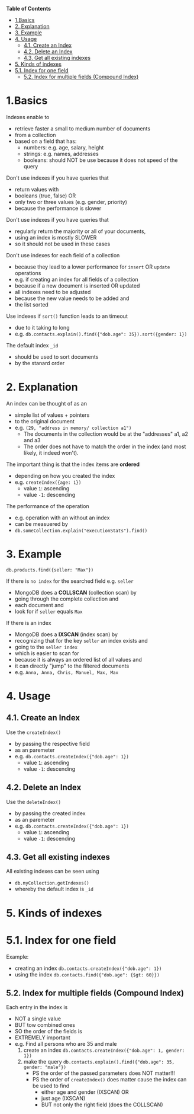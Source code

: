 **Table of Contents**

- [1.Basics](#1basics)
- [2. Explanation](#2-explanation)
- [3. Example](#3-example)
- [4. Usage](#4-usage)
  - [4.1. Create an Index](#41-create-an-index)
  - [4.2. Delete an Index](#42-delete-an-index)
  - [4.3. Get all existing indexes](#43-get-all-existing-indexes)
- [5. Kinds of indexes](#5-kinds-of-indexes)
- [5.1. Index for one field](#51-index-for-one-field)
  - [5.2. Index for multiple fields (Compound Index)](#52-index-for-multiple-fields-compound-index)

# 1.Basics

Indexes enable to

- retrieve faster a small to medium number of documents
- from a collection
- based on a field that has:
  - numbers: e.g. age, salary, height
  - strings: e.g. names, addresses
  - booleans: should NOT be use because it does not speed of the query

Don't use indexes if you have queries that

- return values with
- booleans (true, false) OR
- only two or three values (e.g. gender, priority)
- because the performance is slower

Don't use indexes if you have queries that

- regularly return the majority or all of your documents,
- using an index is mostly SLOWER
- so it should not be used in these cases

Don't use indexes for each field of a collection

- because they lead to a lower performance for `insert` OR `update` operations
- e.g. if creating an index for all fields of a collection
- because if a new document is inserted OR updated
- all indexes need to be adjusted
- because the new value needs to be added and
- the list sorted

Use indexes if `sort()` function leads to an timeout

- due to it taking to long
- e.g. `db.contacts.explain().find({"dob.age": 35}).sort({gender: 1})`

The default index `_id`

- should be used to sort documents
- by the stanard order

# 2. Explanation

An index can be thought of as an

- simple list of values + pointers
- to the original document
- e.g. `(29, "address in memory/ collection a1")`
  - The documents in the collection would be at the "addresses" a1, a2 and a3
  - The order does not have to match the order in the index (and most likely, it indeed won't).

The important thing is that the index items are **ordered**

- depending on how you created the index
- e.g. `createIndex({age: 1})`
  - value `1`: ascending
  - value `-1`: descending

The performance of the operation

- e.g. operation with an without an index
- can be measuered by
- `db.someCollection.explain("executionStats").find()`

# 3. Example

`db.products.find({seller: "Max"})`

If there is `no index` for the searched field e.g. `seller`

- MongoDB does a **COLLSCAN** (collection scan) by
- going through the complete collection and
- each document and
- look for if `seller` equals `Max`

If there is an index

- MongoDB does a **IXSCAN** (index scan) by
- recognizing that for the key `seller` an index exists and
- going to the `seller index`
- which is easier to scan for
- because it is always an ordered list of all values and
- it can directly "jump" to the filtered documents
- e.g. `Anna, Anna, Chris, Manuel, Max, Max`

# 4. Usage

## 4.1. Create an Index

Use the `createIndex()`

- by passing the respective field
- as an paremeter
- e.g. `db.contacts.createIndex({"dob.age": 1})`
  - value `1`: ascending
  - value `-1`: descending

## 4.2. Delete an Index

Use the `deleteIndex()`

- by passing the created index
- as an paremeter
- e.g. `db.contacts.createIndex({"dob.age": 1})`
  - value `1`: ascending
  - value `-1`: descending

## 4.3. Get all existing indexes

All existing indexes can be seen using

- `db.myCollection.getIndexes()`
- whereby the default index is `_id`

# 5. Kinds of indexes

# 5.1. Index for one field

Example:

- creating an index `db.contacts.createIndex({"dob.age": 1})`
- using the index `db.contacts.find({"dob.age": {$gt: 60}})`

## 5.2. Index for multiple fields (Compound Index)

Each entry in the index is

- NOT a single value
- BUT tow combined ones
- SO the order of the fields is
- EXTREMELY important
- e.g. Find all persons who are 35 and male
  1. create an index `db.contacts.createIndex({"dob.age": 1, gender: 1})`
  2. make the query `db.contacts.explain().find({"dob.age": 35, gender: "male"})`
     - PS the order of the passed parameters does NOT matter!!!
     - PS the order of `createIndex()` does matter cause the index can be used to find
       - either age and gender (IXSCAN) OR
       - just age (IXSCAN)
       - BUT not only the right field (does the COLLSCAN)
